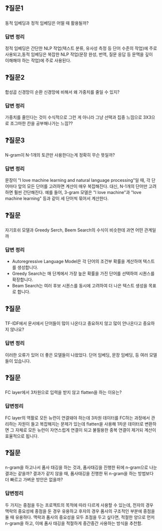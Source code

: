 ## ❓질문1

동적 임베딩과 정적 임베딩은 어떨 때 활용될까? 

### 답변 정리

정적 임베딩은 간단한 NLP 작업(텍스트 분류, 유사성 측정 등 단어 수준의 작업)에 주로 사용되고,동적 임베딩은 복잡한 NLP 작업(문장 완성, 번역, 질문 응답 등 문맥을 깊이 이해해야 하는 작업)에 주로 사용된다.

## ❓질문2

합성곱 신경망이 순환 신경망에 비해서 왜 가중치를 줄일 수 있지?

### 답변 정리

가중치를 줄인다는 것이 수식적으로 그런 게 아니라 그냥 선택과 집중 느낌으로 3X3으로 조그마한 칸을 공부해나가는 느낌??

## ❓질문3

N-gram이 N-1개의 토큰만 사용한다는게 정확히 무슨 뜻일까? 
 
### 답변 정리

문장이 "I love machine learning and natural language processing"일 때, 각 단어마다 앞의 모든 단어를 고려하면 계산이 매우 복잡해진다. 대신, N-1개의 단어만 고려하면 훨씬 간단해진다. 예를 들어, 3-gram 모델은 "I love machine"과 "love machine learning" 등과 같이 세 단어씩 묶어서 계산한다.

## ❓질문

자기호쉬 모델과 Greedy Serch, Beem Search의 수식이 비슷한데 과연 어떤 관계일까

### 답변 정리

- Autoregressive Language Model은 각 단어의 조건부 확률을 계산하여 텍스트를 생성합니다.
- Greedy Search는 매 단계에서 가장 높은 확률을 가진 단어를 선택하여 시퀀스를 확장합니다.
- Beam Search는 여러 후보 시퀀스를 동시에 고려하여 더 나은 텍스트 생성을 목표로 합니다.

## ❓질문
TF-IDF에서 문서에서 단어들이 많이 나온다고 중요하지 않고 많이 안나온다고 중요하지 않나요?

### 답변 정리

이러한 오류가 있어 더 좋은 모델들이 나왔었다.
단어 임베딩, 문장 임베딩, 등 여러 모델들이 있습니다.

## ❓질문 
FC layer에서 3차원으로 입력을 받지 않고 flatten을 하는 이유는?

### 답변정리
FC layer의 역활로 모든 뉴런이 연결돼야 하는데 3차원 데이터를 FC하는 과정에서 관리하는 자원이 들고 복잡해지는 문제가 있는데 flatten을 사용해 1차운 데이터로 변환하면 그 자체로 모든 뉴런이 자연스럽게 연결이 되고 불필용한 중복 연결이 제거되 계산이 효율적으로 됩니다.

## ❓질문 
n-gram을 하고나서 품사 태깅을 하는 것과, 품사태깅을 진행한 뒤에 n-gram으로 나눈 결과는 같을까? 결과가 같지 않을 때, 품사태깅을 진행한 뒤 n-gram을 하는 방법보다 더 빠르고 가벼운 방안은 없을까?

### 답변정리
두 가지는 중점을 두는 프로젝트의 목적에 따라 다르게 사용할 수 있는데, 전자의 경우 맥락의 중요성에 중점을 둔 경우 유용하고 후자의 경우 품사의 구조적인 부분에 중점을 둘 때 유용하다. 맥락과 품사의 중요성을 모두 초점을 두고 싶다면, 적절한 양으로 먼저 n-gram을 하고, 이에 품사 태깅을 적절하게 중간중간 사용하는 방식을 추천함.
